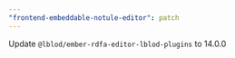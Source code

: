 ```yaml
---
"frontend-embeddable-notule-editor": patch
---
```


Update `@lblod/ember-rdfa-editor-lblod-plugins` to 14.0.0
